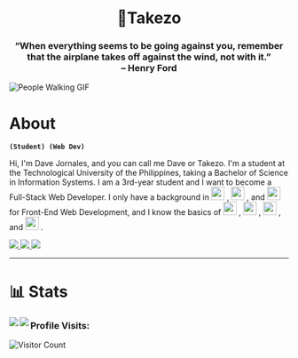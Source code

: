 <h1 align="center">👺Takezo</h1>
<p align="center">
  <h3 align="center">“When everything seems to be going against you, remember <br> that the airplane takes off against the wind, not with it.” <br> – Henry Ford</h3> 
  <img src="https://i.pinimg.com/originals/48/ce/09/48ce09593ab9599100c3dbe281d1a0ac.gif" alt="People Walking GIF">
</p>

# About

**`(Student) (Web Dev)`**

Hi, I'm Dave Jornales, and you can call me Dave or Takezo. I'm a student at the Technological University of the Philippines, taking a Bachelor of Science in Information Systems. I am a 3rd-year student and I want to become a Full-Stack Web Developer. I only have a background in 
            <img width="24px" src="https://cdn.jsdelivr.net/gh/devicons/devicon/icons/html5/html5-original.svg" />
          , 
            <img width="24px" src="https://cdn.jsdelivr.net/gh/devicons/devicon/icons/css3/css3-original.svg" />
          , and 
            <img width="24px" src="https://cdn.jsdelivr.net/gh/devicons/devicon/icons/javascript/javascript-original.svg" />
           for Front-End Web Development, and I know the basics of 
            <img width="24px" src="https://cdn.jsdelivr.net/gh/devicons/devicon/icons/python/python-original.svg" />
          , 
            <img width="24px" src="https://cdn.jsdelivr.net/gh/devicons/devicon/icons/java/java-original.svg" />
          , 
            <img width="24px" src="https://cdn.jsdelivr.net/gh/devicons/devicon/icons/cplusplus/cplusplus-original.svg" />
          , and 
            <img width="24px" src="https://cdn.jsdelivr.net/gh/devicons/devicon/icons/c/c-original.svg" />
          .


<p align="left">
    <a href="https://www.facebook.com/davemartin.jornales" target="_blank">
        <img src="https://img.shields.io/badge/facebook%20-%231877F2.svg?&style=for-the-badge&logo=facebook&logoColor=white"/>
    </a> 
    <a href="https://twitter.com/Deibuuuuuuu" target="_blank">
        <img src="https://img.shields.io/badge/Twitter-1DA1F2?style=for-the-badge&logo=twitter&logoColor=white"/>
    </a>
    <a href="https://www.linkedin.com/in/dave-jornales-850297198//" target="_blank">
        <img src="https://img.shields.io/badge/linkedin%20-%230077B5.svg?&style=for-the-badge&logo=linkedin&logoColor=white"/>
    </a>
</p>

---
# 📊 Stats
<div>
<a href="https://github-readme-stats.vercel.app/api?username=Takezooo&show_icons=true&theme=dracula">
  <img  align="left" src="https://github-readme-stats.vercel.app/api?username=Takezooo&show_icons=true&theme=dracula" />
</a>
<a href="https://github-readme-stats.vercel.app/api/top-langs/?username=Takezooo&show_icons=true&hide=contribs,prs&cache_seconds=86400&theme=dark">
  <img align="left" src="https://github-readme-stats.vercel.app/api/top-langs/?username=Takezooo&show_icons=true&hide=contribs,prs&cache_seconds=86400&theme=dark" />
</a>
</div>

### Profile Visits:
![Visitor Count](https://profile-counter.glitch.me/{Takezooo}/count.svg)
